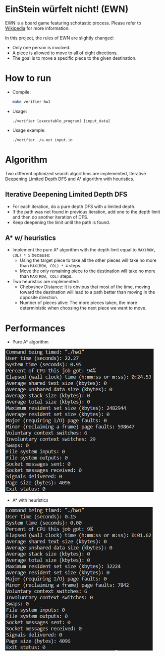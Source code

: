 # EinStein würfelt nicht! (EWN)
EWN is a board game featuring schotastic process. Please refer to [Wikipedia](https://en.wikipedia.org/wiki/EinStein_w%C3%BCrfelt_nicht!) for more information.

In this project, the rules of EWN are slightly changed:
- Only one person is involved.
- A piece is allowed to move to all of eight directions.
- The goal is to move a specific piece to the given destination.

# How to run
- Compile:
    ```bash
    make verifier hw1
    ```

- Usage:
    ```
    ./verifier [executable_program] [input_data]
    ```

- Usage example:
    ```
    ./verifier ./a.out input.in
    ```

# Algorithm
Two different optimized search algorithms are implemented, Iterative Deepening Limited Depth DFS and A* algorithm with heuristics.

## Iterative Deepening Limited Depth DFS
- For each iteration, do a pure depth DFS with a limited depth.
- If the path was not found in previous iteration, add one to the depth limit and then do another iteration of DFS.
- Keep deepening the limit until the path is found.

## A* w/ heuristics
- Implement the pure A* algorithm with the depth limit equal to ```MAX(ROW, COL) * 5``` because:
    - Using the target piece to take all the other pieces will take no more than ```MAX(ROW, COL) * 4``` steps.
    - Move the only remaining piece to the destination will take no more than ```MAX(ROW, COL)``` steps.
- Two heuristics are implemented:
    - Chebyshev Distance: It is obvious that most of the time, moving toward the destination will lead to a path better than moving in the opposite direction.
    - Number of pieces alive: The more pieces taken, the more deterministic when choosing the next piece we want to move.

# Performances
- Pure A* algorithm

![](pure_A_star.png)

- A* with heuristics

![](best.png)
